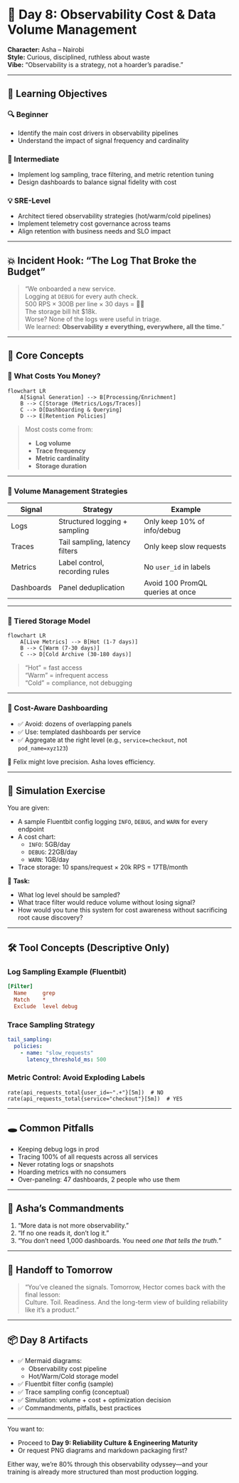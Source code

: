 # 🧱 **Day 8: Observability Cost & Data Volume Management**

**Character:** Asha – Nairobi  
**Style:** Curious, disciplined, ruthless about waste  
**Vibe:** “Observability is a strategy, not a hoarder’s paradise.”

---

## 🎯 Learning Objectives

### 🔍 Beginner
- Identify the main cost drivers in observability pipelines  
- Understand the impact of signal frequency and cardinality

### 🧩 Intermediate
- Implement log sampling, trace filtering, and metric retention tuning  
- Design dashboards to balance signal fidelity with cost

### 💡 SRE-Level
- Architect tiered observability strategies (hot/warm/cold pipelines)  
- Implement telemetry cost governance across teams  
- Align retention with business needs and SLO impact

---

## 💥 Incident Hook: “The Log That Broke the Budget”

> “We onboarded a new service.  
> Logging at `DEBUG` for every auth check.  
> 500 RPS × 300B per line × 30 days = 💸💥  
> The storage bill hit $18k.  
> Worse? None of the logs were useful in triage.  
> We learned: **Observability ≠ everything, everywhere, all the time.**”

---

## 🧠 Core Concepts

### 🔹 What Costs You Money?

```mermaid
flowchart LR
    A[Signal Generation] --> B[Processing/Enrichment]
    B --> C[Storage (Metrics/Logs/Traces)]
    C --> D[Dashboarding & Querying]
    D --> E[Retention Policies]
```

> Most costs come from:  
> - **Log volume**  
> - **Trace frequency**  
> - **Metric cardinality**  
> - **Storage duration**

---

### 🔹 Volume Management Strategies

| Signal | Strategy | Example |
|--------|----------|---------|
| Logs | Structured logging + sampling | Only keep 10% of info/debug |
| Traces | Tail sampling, latency filters | Only keep slow requests |
| Metrics | Label control, recording rules | No `user_id` in labels |
| Dashboards | Panel deduplication | Avoid 100 PromQL queries at once |

---

### 🔹 Tiered Storage Model

```mermaid
flowchart LR
    A[Live Metrics] --> B[Hot (1-7 days)]
    B --> C[Warm (7-30 days)]
    C --> D[Cold Archive (30-180 days)]
```

> “Hot” = fast access  
> “Warm” = infrequent access  
> “Cold” = compliance, not debugging

---

### 🔹 Cost-Aware Dashboarding

- ✅ Avoid: dozens of overlapping panels  
- ✅ Use: templated dashboards per service  
- ✅ Aggregate at the right level (e.g., `service=checkout`, not `pod_name=xyz123`)

🧠 Felix might love precision. Asha loves efficiency.

---

## 🧪 Simulation Exercise

You are given:

- A sample Fluentbit config logging `INFO`, `DEBUG`, and `WARN` for every endpoint  
- A cost chart:  
  - `INFO`: 5GB/day  
  - `DEBUG`: 22GB/day  
  - `WARN`: 1GB/day  
- Trace storage: 10 spans/request × 20k RPS = 17TB/month

📌 **Task:**
- What log level should be sampled?  
- What trace filter would reduce volume without losing signal?  
- How would you tune this system for cost awareness without sacrificing root cause discovery?

---

## 🛠 Tool Concepts (Descriptive Only)

### Log Sampling Example (Fluentbit)

```ini
[Filter]
  Name     grep
  Match    *
  Exclude  level debug
```

### Trace Sampling Strategy

```yaml
tail_sampling:
  policies:
    - name: "slow_requests"
      latency_threshold_ms: 500
```

### Metric Control: Avoid Exploding Labels

```promql
rate(api_requests_total{user_id=~".+"}[5m])  # NO
rate(api_requests_total{service="checkout"}[5m])  # YES
```

---

## 🕳️ Common Pitfalls

- Keeping debug logs in prod  
- Tracing 100% of all requests across all services  
- Never rotating logs or snapshots  
- Hoarding metrics with no consumers  
- Over-paneling: 47 dashboards, 2 people who use them

---

## 📜 Asha’s Commandments

1. “More data is not more observability.”  
2. “If no one reads it, don’t log it.”  
3. “You don’t need 1,000 dashboards. You need *one that tells the truth.*”

---

## 🤝 Handoff to Tomorrow

> “You’ve cleaned the signals. Tomorrow, Hector comes back with the final lesson:  
> Culture. Toil. Readiness. And the long-term view of building reliability like it’s a product.”

---

## 📦 Day 8 Artifacts

- ✅ Mermaid diagrams:
  - Observability cost pipeline
  - Hot/Warm/Cold storage model
- ✅ Fluentbit filter config (sample)
- ✅ Trace sampling config (conceptual)
- ✅ Simulation: volume + cost + optimization decision
- ✅ Commandments, pitfalls, best practices

---

You want to:
- Proceed to **Day 9: Reliability Culture & Engineering Maturity**  
- Or request PNG diagrams and markdown packaging first?

Either way, we’re 80% through this observability odyssey—and your training is already more structured than most production logging.
